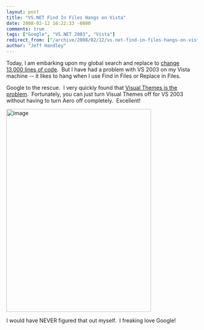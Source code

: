 ```yaml
---
layout: post
title: "VS.NET Find In Files Hangs on Vista"
date: 2008-02-12 16:22:33 -0800
comments: true
tags: ["Google", "VS.NET 2003", "Vista"]
redirect_from: ["/archive/2008/02/12/vs.net-find-in-files-hangs-on-vista.aspx/"]
author: "Jeff Handley"
---
```

<!-- more -->
<p>Today, I am embarking upon my global search and replace to <a href="http://blog.jeffhandley.com/archive/2008/02/09/how-to-safely-change-13000-lines-of-code-part-1.aspx" target="_blank">change 13,000 lines of code</a>.  But I have had a problem with VS 2003 on my Vista machine -- it likes to hang when I use Find in Files or Replace in Files.</p>  <p>Google to the rescue.  I very quickly found that <a href="http://www.codeprof.com/dev-archive/62/24-120-629890.shtm" target="_blank">Visual Themes is the problem</a>.  Fortunately, you can just turn Visual Themes off for VS 2003 without having to turn Aero off completely.  Excellent!</p>  <p><img style="border-right: 0px; border-top: 0px; border-left: 0px; border-bottom: 0px" height="535" alt="image" src="http://blog.jeffhandley.com/Images/PostImages/VS.NETFindInFilesHangsonVista_75C5/image.png" width="381" border="0" /> </p>  <p>I would have NEVER figured that out myself.  I freaking love Google!</p>
